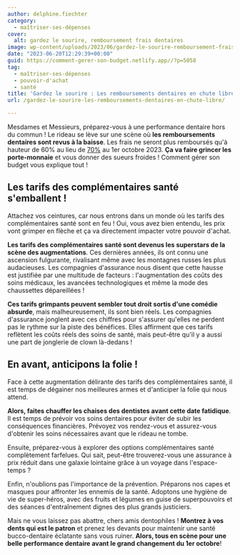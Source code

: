 ```yaml
---
author: delphine.fiechter
category:
  - maîtriser-ses-dépenses
cover:
  alt: gardez le sourire, remboursement frais dentaires
image: wp-content/uploads/2023/06/gardez-le-sourire-remboursement-frais-dentaires-e1687263623733.png
date: "2023-06-20T12:29:39+00:00"
guid: https://comment-gerer-son-budget.netlify.app//?p=5058
tag:
  - maîtriser-ses-dépenses
  - pouvoir-d'achat
  - santé
title: 'Gardez le sourire : Les remboursements dentaires en chute libre !'
url: /gardez-le-sourire-les-remboursements-dentaires-en-chute-libre/

---
```

Mesdames et Messieurs, préparez-vous à une performance dentaire hors du commun ! Le rideau se lève sur une scène où **les remboursements dentaires sont revus à la baisse**. Les frais ne seront plus remboursés qu'à hauteur de 60% au lieu de [70%](https://www.leparisien.fr/societe/sante/la-secu-ne-remboursera-plus-autant-les-soins-dentaires-les-complementaires-mecontentes-15-06-2023-UJZKSST7AFC6PPOIVJ5ZKMHUPM.php "70%") au 1er octobre 2023. **Ça va faire grincer les porte-monnaie** et vous donner des sueurs froides ! Comment gérer son budget vous explique tout !

## Les tarifs des complémentaires santé s'emballent !

Attachez vos ceintures, car nous entrons dans un monde où les tarifs des complémentaires santé sont en feu ! Oui, vous avez bien entendu, les prix vont grimper en flèche et ça va directement impacter votre pouvoir d'achat.

**Les tarifs des complémentaires santé sont devenus les superstars de la scène des augmentations**. Ces dernières années, ils ont connu une ascension fulgurante, rivalisant même avec les montagnes russes les plus audacieuses. Les compagnies d'assurance nous disent que cette hausse est justifiée par une multitude de facteurs : l'augmentation des coûts des soins médicaux, les avancées technologiques et même la mode des chaussettes dépareillées !

**Ces tarifs grimpants peuvent sembler tout droit sortis d'une comédie absurde**, mais malheureusement, ils sont bien réels. Les compagnies d'assurance jonglent avec ces chiffres pour s'assurer qu'elles ne perdent pas le rythme sur la piste des bénéfices. Elles affirment que ces tarifs reflètent les coûts réels des soins de santé, mais peut-être qu'il y a aussi une part de jonglerie de clown là-dedans !

## En avant, anticipons la folie !

Face à cette augmentation délirante des tarifs des complémentaires santé, il est temps de dégainer nos meilleures armes et d'anticiper la folie qui nous attend.

**Alors, faites chauffer les chaises des dentistes avant cette date fatidique**. Il est temps de prévoir vos soins dentaires pour éviter de subir les conséquences financières. Prévoyez vos rendez-vous et assurez-vous d'obtenir les soins nécessaires avant que le rideau ne tombe.

Ensuite, préparez-vous à explorer des options complémentaires santé complètement farfelues. Qui sait, peut-être trouverez-vous une assurance à prix réduit dans une galaxie lointaine grâce à un voyage dans l'espace-temps ?

Enfin, n'oublions pas l'importance de la prévention. Préparons nos capes et masques pour affronter les ennemis de la santé. Adoptons une hygiène de vie de super-héros, avec des fruits et légumes en guise de superpouvoirs et des séances d'entraînement dignes des plus grands justiciers.

Mais ne vous laissez pas abattre, chers amis dentophiles ! **Montrez à vos dents qui est le patron** et prenez les devants pour maintenir une santé bucco-dentaire éclatante sans vous ruiner. **Alors, tous en scène pour une belle performance dentaire avant le grand changement du 1er octobre**!
